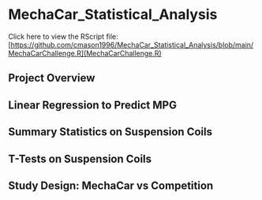 # MechaCar_Statistical_Analysis

Click here to view the RScript file: [https://github.com/cmason1996/MechaCar_Statistical_Analysis/blob/main/MechaCarChallenge.R](MechaCarChallenge.R)

## Project Overview

## Linear Regression to Predict MPG

## Summary Statistics on Suspension Coils

## T-Tests on Suspension Coils

## Study Design: MechaCar vs Competition